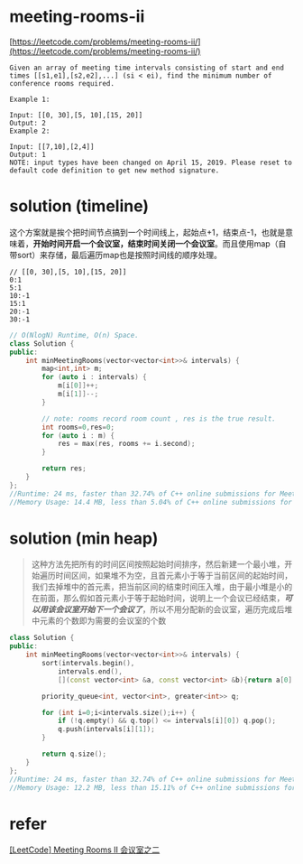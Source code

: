 # meeting-rooms-ii

[https://leetcode.com/problems/meeting-rooms-ii/](https://leetcode.com/problems/meeting-rooms-ii/)

```
Given an array of meeting time intervals consisting of start and end times [[s1,e1],[s2,e2],...] (si < ei), find the minimum number of conference rooms required.

Example 1:

Input: [[0, 30],[5, 10],[15, 20]]
Output: 2
Example 2:

Input: [[7,10],[2,4]]
Output: 1
NOTE: input types have been changed on April 15, 2019. Please reset to default code definition to get new method signature.
```

# solution (timeline)

这个方案就是挨个把时间节点搞到一个时间线上，起始点+1，结束点-1，也就是意味着，**开始时间开启一个会议室，结束时间关闭一个会议室**。而且使用map（自带sort）来存储，最后遍历map也是按照时间线的顺序处理。

```
// [[0, 30],[5, 10],[15, 20]]
0:1
5:1
10:-1
15:1
20:-1
30:-1
```
```c++
// O(NlogN) Runtime, O(n) Space.
class Solution {
public:
    int minMeetingRooms(vector<vector<int>>& intervals) {
        map<int,int> m;
        for (auto i : intervals) {
            m[i[0]]++;
            m[i[1]]--;
        }

		// note: rooms record room count , res is the true result.
        int rooms=0,res=0;
        for (auto i : m) {
            res = max(res, rooms += i.second);
        }

        return res;
    }
};
//Runtime: 24 ms, faster than 32.74% of C++ online submissions for Meeting Rooms II.
//Memory Usage: 14.4 MB, less than 5.04% of C++ online submissions for Meeting Rooms II.
```

# solution (min heap)

> 这种方法先把所有的时间区间按照起始时间排序，然后新建一个最小堆，开始遍历时间区间，如果堆不为空，且首元素小于等于当前区间的起始时间，我们去掉堆中的首元素，把当前区间的结束时间压入堆，由于最小堆是小的在前面，那么假如首元素小于等于起始时间，说明上一个会议已经结束，***可以用该会议室开始下一个会议了***，所以不用分配新的会议室，遍历完成后堆中元素的个数即为需要的会议室的个数

```c++
class Solution {
public:
    int minMeetingRooms(vector<vector<int>>& intervals) {
        sort(intervals.begin(),
            intervals.end(),
            [](const vector<int> &a, const vector<int> &b){return a[0] < b[0];});

        priority_queue<int, vector<int>, greater<int>> q;

        for (int i=0;i<intervals.size();i++) {
            if (!q.empty() && q.top() <= intervals[i][0]) q.pop();
            q.push(intervals[i][1]);
        }

        return q.size();
    }
};
//Runtime: 24 ms, faster than 32.74% of C++ online submissions for Meeting Rooms II.
//Memory Usage: 12.2 MB, less than 15.11% of C++ online submissions for Meeting Rooms II.
```

# refer

[[LeetCode] Meeting Rooms II 会议室之二](https://www.cnblogs.com/grandyang/p/5244720.html)
